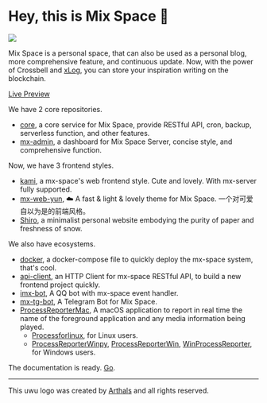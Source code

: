 # Hey, this is Mix Space 👋

<img src="https://cdn.jsdelivr.net/gh/mx-space/.github@main/uwu.png" />

Mix Space is a personal space, that can also be used as a personal blog, more comprehensive feature, and continuous update. Now, with the power of Crossbell and [xLog](https://xlog.app/), you can store your inspiration writing on the blockchain.

[Live Preview](https://innei.in)

We have 2 core repositories.

- [core](https://github.com/mx-space/mx-server), a core service for Mix Space, provide RESTful API, cron, backup, serverless function, and other features.
- [mx-admin](https://github.com/mx-space/mx-admin), a dashboard for Mix Space Server, concise style, and comprehensive function.

Now, we have 3 frontend styles.

- [kami](https://github.com/mx-space/kami), a mx-space's web frontend style. Cute and lovely. With mx-server fully supported.
- [mx-web-yun](https://github.com/mx-space/mx-web-yun), ☁️ A fast & light & lovely theme for Mix Space. 一个对可爱自以为是的前端风格。
- [Shiro](https://github.com/Innei/Shiro), a minimalist personal website embodying the purity of paper and freshness of snow.

We also have ecosystems.

- [docker](https://github.com/mx-space/docker), a docker-compose file to quickly deploy the mx-space system, that's cool.
- [api-client](https://github.com/mx-space/core/blob/master/packages/api-client), an HTTP Client for mx-space RESTful API, to build a new frontend project quickly.
- [imx-bot](https://github.com/Innei/imx-bot), A QQ bot with mx-space event handler.
- [mx-tg-bot](https://github.com/mx-space/mx-tg-bot), A Telegram Bot for Mix Space.
- [ProcessReporterMac](https://github.com/mx-space/ProcessReporterMac), A macOS application to report in real time the name of the foreground application and any media information being played.
  - [Processforlinux](https://github.com/ttimochan/processforlinux), for Linux users.
  - [ProcessReporterWinpy](https://github.com/TNXG/ProcessReporterWinpy), [ProcessReporterWin](https://github.com/ChingCdesu/ProcessReporterWin), [WinProcessReporter](https://github.com/rdp-studio/WinProcessReporter), for Windows users.

The documentation is ready. [Go](https://github.com/mx-space/docs).

---

This uwu logo was created by [Arthals](https://github.com/zhuozhiyongde) and all rights reserved.